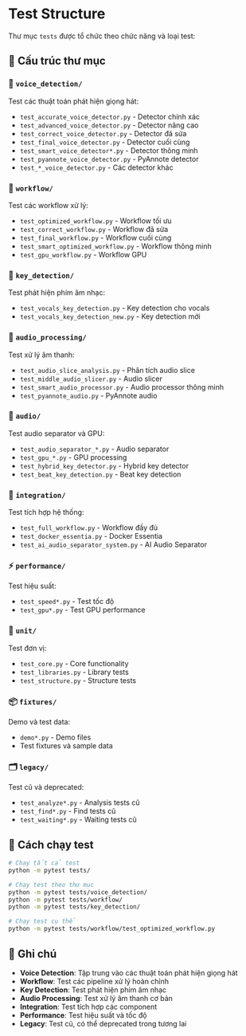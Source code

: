 # Test Structure

Thư mục `tests` được tổ chức theo chức năng và loại test:

## 📁 Cấu trúc thư mục

### 🎤 `voice_detection/`
Test các thuật toán phát hiện giọng hát:
- `test_accurate_voice_detector.py` - Detector chính xác
- `test_advanced_voice_detector.py` - Detector nâng cao
- `test_correct_voice_detector.py` - Detector đã sửa
- `test_final_voice_detector.py` - Detector cuối cùng
- `test_smart_voice_detector*.py` - Detector thông minh
- `test_pyannote_voice_detector.py` - PyAnnote detector
- `test_*_voice_detector.py` - Các detector khác

### 🔄 `workflow/`
Test các workflow xử lý:
- `test_optimized_workflow.py` - Workflow tối ưu
- `test_correct_workflow.py` - Workflow đã sửa
- `test_final_workflow.py` - Workflow cuối cùng
- `test_smart_optimized_workflow.py` - Workflow thông minh
- `test_gpu_workflow.py` - Workflow GPU

### 🎹 `key_detection/`
Test phát hiện phím âm nhạc:
- `test_vocals_key_detection.py` - Key detection cho vocals
- `test_vocals_key_detection_new.py` - Key detection mới

### 🎵 `audio_processing/`
Test xử lý âm thanh:
- `test_audio_slice_analysis.py` - Phân tích audio slice
- `test_middle_audio_slicer.py` - Audio slicer
- `test_smart_audio_processor.py` - Audio processor thông minh
- `test_pyannote_audio.py` - PyAnnote audio

### 🎵 `audio/`
Test audio separator và GPU:
- `test_audio_separator_*.py` - Audio separator
- `test_gpu_*.py` - GPU processing
- `test_hybrid_key_detector.py` - Hybrid key detector
- `test_beat_key_detection.py` - Beat key detection

### 🔧 `integration/`
Test tích hợp hệ thống:
- `test_full_workflow.py` - Workflow đầy đủ
- `test_docker_essentia.py` - Docker Essentia
- `test_ai_audio_separator_system.py` - AI Audio Separator

### ⚡ `performance/`
Test hiệu suất:
- `test_speed*.py` - Test tốc độ
- `test_gpu*.py` - Test GPU performance

### 🧪 `unit/`
Test đơn vị:
- `test_core.py` - Core functionality
- `test_libraries.py` - Library tests
- `test_structure.py` - Structure tests

### 📦 `fixtures/`
Demo và test data:
- `demo*.py` - Demo files
- Test fixtures và sample data

### 🗂️ `legacy/`
Test cũ và deprecated:
- `test_analyze*.py` - Analysis tests cũ
- `test_find*.py` - Find tests cũ
- `test_waiting*.py` - Waiting tests cũ

## 🚀 Cách chạy test

```bash
# Chạy tất cả test
python -m pytest tests/

# Chạy test theo thư mục
python -m pytest tests/voice_detection/
python -m pytest tests/workflow/
python -m pytest tests/key_detection/

# Chạy test cụ thể
python -m pytest tests/workflow/test_optimized_workflow.py
```

## 📝 Ghi chú

- **Voice Detection**: Tập trung vào các thuật toán phát hiện giọng hát
- **Workflow**: Test các pipeline xử lý hoàn chỉnh
- **Key Detection**: Test phát hiện phím âm nhạc
- **Audio Processing**: Test xử lý âm thanh cơ bản
- **Integration**: Test tích hợp các component
- **Performance**: Test hiệu suất và tốc độ
- **Legacy**: Test cũ, có thể deprecated trong tương lai
